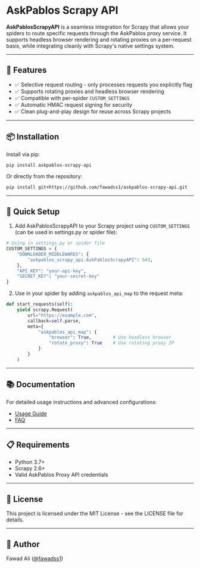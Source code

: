 # AskPablos Scrapy API

**AskPablosScrapyAPI** is a seamless integration for Scrapy that allows your spiders to route specific requests through the AskPablos proxy service. It supports headless browser rendering and rotating proxies on a per-request basis, while integrating cleanly with Scrapy's native settings system.

---

## 🚀 Features

- ✅ Selective request routing - only processes requests you explicitly flag
- ✅ Supports rotating proxies and headless browser rendering
- ✅ Compatible with per-spider `CUSTOM_SETTINGS`
- ✅ Automatic HMAC request signing for security
- ✅ Clean plug-and-play design for reuse across Scrapy projects

---

## 📦 Installation

Install via pip:

```bash
pip install askpablos-scrapy-api
```

Or directly from the repository:

```bash
pip install git+https://github.com/fawadss1/askpablos-scrapy-api.git
```

---

## 🔧 Quick Setup

1. Add AskPablosScrapyAPI to your Scrapy project using `CUSTOM_SETTINGS` (can be used in settings.py or spider file):

```python
# Using in settings.py or spider file
CUSTOM_SETTINGS = {
    "DOWNLOADER_MIDDLEWARES": {
        "askpablos_scrapy_api.AskPablosScrapyAPI": 543,
    },
    "API_KEY": "your-api-key",
    "SECRET_KEY": "your-secret-key"
}
```

2. Use in your spider by adding `askpablos_api_map` to the request meta:

```python
def start_requests(self):
    yield scrapy.Request(
        url="https://example.com",
        callback=self.parse,
        meta={
            "askpablos_api_map": {
                "browser": True,        # Use headless browser
                "rotate_proxy": True    # Use rotating proxy IP
            }
        }
    )
```

---

## 📚 Documentation

For detailed usage instructions and advanced configurations:

- [Usage Guide](https://github.com/fawadss1/askpablos-scrapy-api/blob/main/docs/usage.md)
- [FAQ](https://github.com/fawadss1/askpablos-scrapy-api/blob/main/docs/faq.md)

---

## 📋 Requirements

- Python 3.7+
- Scrapy 2.6+
- Valid AskPablos Proxy API credentials

---

## 📝 License

This project is licensed under the MIT License - see the LICENSE file for details.

---

## 👤 Author

Fawad Ali ([@fawadss1](https://github.com/fawadss1))
